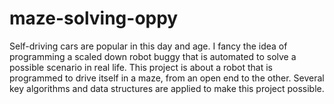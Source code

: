 # maze-solving-oppy
Self-driving cars are popular in this day and age. I fancy the idea of programming a scaled down robot buggy that is automated to solve a possible scenario in real life. This project is about a robot that is programmed to drive itself in a maze, from an open end to the other. Several key algorithms and data structures are applied to make this project possible. 
